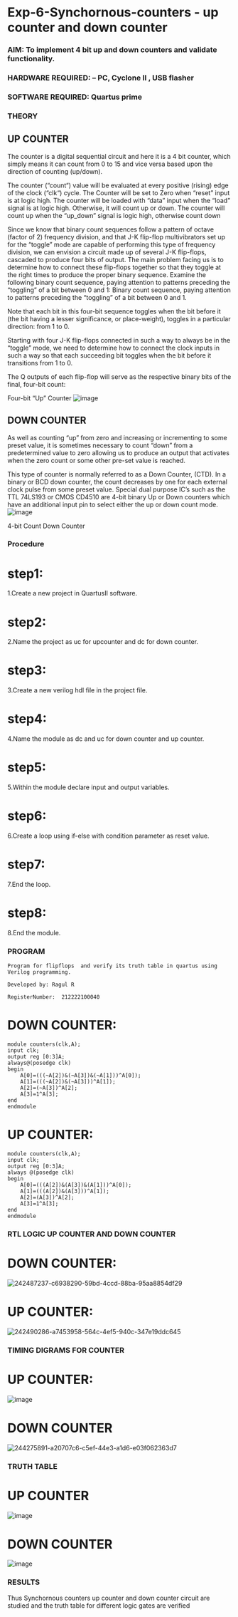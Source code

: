 # Exp-6-Synchornous-counters - up counter and down counter 
### AIM: To implement 4 bit up and down counters and validate  functionality.
### HARDWARE REQUIRED:  – PC, Cyclone II , USB flasher
### SOFTWARE REQUIRED:   Quartus prime
### THEORY 

## UP COUNTER 
The counter is a digital sequential circuit and here it is a 4 bit counter, which simply means it can count from 0 to 15 and vice versa based upon the direction of counting (up/down). 

The counter (“count“) value will be evaluated at every positive (rising) edge of the clock (“clk“) cycle.
The Counter will be set to Zero when “reset” input is at logic high.
The counter will be loaded with “data” input when the “load” signal is at logic high. Otherwise, it will count up or down.
The counter will count up when the “up_down” signal is logic high, otherwise count down

Since we know that binary count sequences follow a pattern of octave (factor of 2) frequency division, and that J-K flip-flop multivibrators set up for the “toggle” mode are capable of performing this type of frequency division, we can envision a circuit made up of several J-K flip-flops, cascaded to produce four bits of output.
The main problem facing us is to determine how to connect these flip-flops together so that they toggle at the right times to produce the proper binary sequence.
Examine the following binary count sequence, paying attention to patterns preceding the “toggling” of a bit between 0 and 1:
Binary count sequence, paying attention to patterns preceding the “toggling” of a bit between 0 and 1.

Note that each bit in this four-bit sequence toggles when the bit before it (the bit having a lesser significance, or place-weight), toggles in a particular direction: from 1 to 0.



 
 

Starting with four J-K flip-flops connected in such a way to always be in the “toggle” mode, we need to determine how to connect the clock inputs in such a way so that each succeeding bit toggles when the bit before it transitions from 1 to 0.

The Q outputs of each flip-flop will serve as the respective binary bits of the final, four-bit count:

 
 

Four-bit “Up” Counter
![image](https://user-images.githubusercontent.com/36288975/169644758-b2f4339d-9532-40c5-af40-8f4f8c942e2c.png)



## DOWN COUNTER 

As well as counting “up” from zero and increasing or incrementing to some preset value, it is sometimes necessary to count “down” from a predetermined value to zero allowing us to produce an output that activates when the zero count or some other pre-set value is reached.

This type of counter is normally referred to as a Down Counter, (CTD). In a binary or BCD down counter, the count decreases by one for each external clock pulse from some preset value. Special dual purpose IC’s such as the TTL 74LS193 or CMOS CD4510 are 4-bit binary Up or Down counters which have an additional input pin to select either the up or down count mode.
![image](https://user-images.githubusercontent.com/36288975/169644844-1a14e123-7228-4ed8-81a9-eb937dff4ac8.png)


4-bit Count Down Counter
### Procedure
# step1:
1.Create a new project in QuartusII software.
# step2:
2.Name the project as uc for upcounter and dc for down counter.
# step3:
3.Create a new verilog hdl file in the project file.
#  step4:
4.Name the module as dc and uc for down counter and up counter.
#  step5:
5.Within the module declare input and output variables.
# step6:
6.Create a loop using if-else with condition parameter as reset value.
# step7:
7.End the loop.
# step8:
8.End the module.



### PROGRAM 
```
Program for flipflops  and verify its truth table in quartus using Verilog programming.

Developed by: Ragul R

RegisterNumber:  212222100040
```
# DOWN COUNTER:
```
module counters(clk,A);
input clk;
output reg [0:3]A;
always@(posedge clk)
begin
	A[0]=(((~A[2])&(~A[3])&(~A[1]))^A[0]);
	A[1]=(((~A[2])&(~A[3]))^A[1]);
	A[2]=(~A[3])^A[2];
	A[3]=1^A[3];
end
endmodule
```
# UP COUNTER:
```
module counters(clk,A);
input clk;
output reg [0:3]A;
always @(posedge clk)
begin
	A[0]=(((A[2])&(A[3])&(A[1]))^A[0]);
	A[1]=(((A[2])&(A[3]))^A[1]);
	A[2]=(A[3])^A[2];
	A[3]=1^A[3];
end
endmodule

```

### RTL LOGIC UP COUNTER AND DOWN COUNTER  
# DOWN COUNTER:

![242487237-c6938290-59bd-4ccd-88ba-95aa8854df29](https://github.com/Jeevithaelumalai/Exp-7-Synchornous-counters-/assets/118708245/3e548083-8a69-43df-acf9-e24fe9f6905c)


# UP COUNTER:
![242490286-a7453958-564c-4ef5-940c-347e19ddc645](https://github.com/Jeevithaelumalai/Exp-7-Synchornous-counters-/assets/118708245/86115917-4ce2-4733-894e-18d00ddff8b8)




### TIMING DIGRAMS FOR COUNTER  
# UP COUNTER:

![image](https://github.com/ShanmathiShanmugam/Exp-7-Synchornous-counters-/assets/121243595/3be1d99b-6239-47d2-924e-79e8de998f38)

# DOWN COUNTER
![244275891-a20707c6-c5ef-44e3-a1d6-e03f062363d7](https://github.com/Jeevithaelumalai/Exp-7-Synchornous-counters-/assets/118708245/8ee8953d-d3a0-4aaa-932c-9571f6d5b487)

### TRUTH TABLE
# UP COUNTER

![image](https://github.com/ShanmathiShanmugam/Exp-7-Synchornous-counters-/assets/121243595/27f137fd-83a1-4b75-aa0f-a12cd8199f86)

# DOWN COUNTER

![image](https://github.com/ShanmathiShanmugam/Exp-7-Synchornous-counters-/assets/121243595/f08524f4-ccfe-449b-8b4d-28398ab2f214)

### RESULTS 
Thus Synchornous counters up counter and down counter circuit are studied and the truth table for different logic gates are verified
